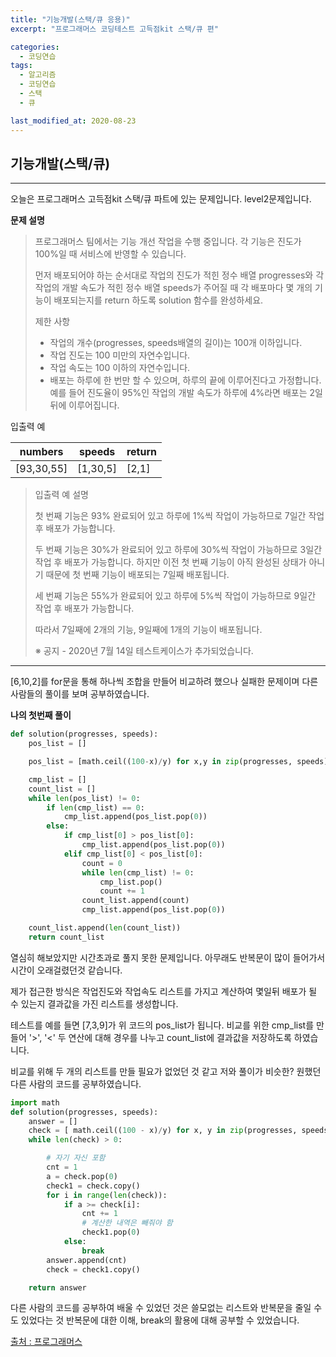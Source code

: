 ```yaml
---
title: "기능개발(스택/큐 응용)"
excerpt: "프로그래머스 코딩테스트 고득점kit 스택/큐 편"

categories:
  - 코딩연습
tags:
  - 알고리즘
  - 코딩연습
  - 스택
  - 큐

last_modified_at: 2020-08-23
---
```

## 기능개발(스택/큐)
---
오늘은 프로그래머스 고득점kit 스택/큐 파트에 있는 문제입니다. level2문제입니다.

**문제 설명**

> 프로그래머스 팀에서는 기능 개선 작업을 수행 중입니다. 각 기능은 진도가 100%일 때 서비스에 반영할 수 있습니다.
>
>먼저 배포되어야 하는 순서대로 작업의 진도가 적힌 정수 배열 progresses와 각 작업의 개발 속도가 적힌 정수 배열 speeds가 주어질 때 각 배포마다 몇 개의 기능이 배포되는지를 return 하도록 solution 함수를 완성하세요.
>
>제한 사항
> - 작업의 개수(progresses, speeds배열의 길이)는 100개 이하입니다.
> - 작업 진도는 100 미만의 자연수입니다.
> - 작업 속도는 100 이하의 자연수입니다.
> - 배포는 하루에 한 번만 할 수 있으며, 하루의 끝에 이루어진다고 가정합니다. 예를 들어 진도율이 95%인 작업의 개발 속도가 하루에 4%라면 배포는 2일 뒤에 이루어집니다.

입출력 예

|numbers|speeds|return|
|-------|------|------|
|\[93,30,55]|\[1,30,5]|\[2,1]|

> 입출력 예 설명
>
>첫 번째 기능은 93% 완료되어 있고 하루에 1%씩 작업이 가능하므로 7일간 작업 후 배포가 가능합니다.
>
>두 번째 기능은 30%가 완료되어 있고 하루에 30%씩 작업이 가능하므로 3일간 작업 후 배포가 가능합니다. 하지만 이전 첫 번째 기능이 아직 완성된 상태가 아니기 때문에 첫 번째 기능이 배포되는 7일째 배포됩니다.
>
>세 번째 기능은 55%가 완료되어 있고 하루에 5%씩 작업이 가능하므로 9일간 작업 후 배포가 가능합니다.
>
>따라서 7일째에 2개의 기능, 9일째에 1개의 기능이 배포됩니다.
>
>※ 공지 - 2020년 7월 14일 테스트케이스가 추가되었습니다.
***
[6,10,2]를 for문을 통해 하나씩 조합을 만들어 비교하려 했으나 실패한 문제이며 다른 사람들의 풀이를 보며 공부하였습니다.

**나의 첫번째 풀이**
```python
def solution(progresses, speeds):
    pos_list = []

    pos_list = [math.ceil((100-x)/y) for x,y in zip(progresses, speeds)]

    cmp_list = []
    count_list = []
    while len(pos_list) != 0:
        if len(cmp_list) == 0:
            cmp_list.append(pos_list.pop(0))
        else:
            if cmp_list[0] > pos_list[0]:
                cmp_list.append(pos_list.pop(0))
            elif cmp_list[0] < pos_list[0]:
                count = 0
                while len(cmp_list) != 0:
                    cmp_list.pop()
                    count += 1
                count_list.append(count)
                cmp_list.append(pos_list.pop(0))

    count_list.append(len(count_list))
    return count_list

```

열심히 해보았지만 시간초과로 풀지 못한 문제입니다. 아무래도 반복문이 많이 들어가서 시간이 오래걸렸던것 같습니다.

제가 접근한 방식은 작업진도와 작업속도 리스트를 가지고 계산하여 몇일뒤 배포가 될 수 있는지 결과값을 가진 리스트를 생성합니다.

테스트를 예를 들면 [7,3,9]가 위 코드의 pos_list가 됩니다. 비교를 위한 cmp_list를 만들어 '>', '<' 두 연산에 대해 경우를 나누고 count_list에 결과값을 저장하도록 하였습니다.

비교를 위해 두 개의 리스트를 만들 필요가 없었던 것 같고 저와 풀이가 비슷한? 원했던 다른 사람의 코드를 공부하였습니다.  

```python
import math
def solution(progresses, speeds):
    answer = []
    check = [ math.ceil((100 - x)/y) for x, y in zip(progresses, speeds)]
    while len(check) > 0:

        # 자기 자신 포함
        cnt = 1
        a = check.pop(0)
        check1 = check.copy()
        for i in range(len(check)):
            if a >= check[i]:
                cnt += 1
                # 계산한 내역은 빼줘야 함
                check1.pop(0)
            else:
                break
        answer.append(cnt)
        check = check1.copy()

    return answer

```
다른 사람의 코드를 공부하여 배울 수 있었던 것은 쓸모없는 리스트와 반복문을 줄일 수도 있었다는 것 반복문에 대한 이해, break의 활용에 대해 공부할 수 있었습니다.


[출처 : 프로그래머스](https://programmers.co.kr/learn/challenges?selected_part_id=12081)
